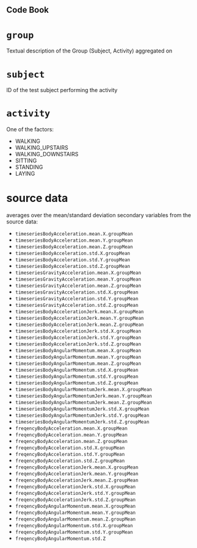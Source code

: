 ## Code Book
# `group`
Textual description of the Group (Subject, Activity) aggregated on

# `subject`
ID of the test subject performing the activity

# `activity`
One of the factors:

* WALKING
* WALKING_UPSTAIRS
* WALKING_DOWNSTAIRS
* SITTING
* STANDING
* LAYING

# source data
averages over the mean/standard deviation secondary variables from the source data:

* `timeseriesBodyAcceleration.mean.X.groupMean`
* `timeseriesBodyAcceleration.mean.Y.groupMean`
* `timeseriesBodyAcceleration.mean.Z.groupMean`
* `timeseriesBodyAcceleration.std.X.groupMean`
* `timeseriesBodyAcceleration.std.Y.groupMean`
* `timeseriesBodyAcceleration.std.Z.groupMean`
* `timeseriesGravityAcceleration.mean.X.groupMean`
* `timeseriesGravityAcceleration.mean.Y.groupMean`
* `timeseriesGravityAcceleration.mean.Z.groupMean`
* `timeseriesGravityAcceleration.std.X.groupMean`
* `timeseriesGravityAcceleration.std.Y.groupMean`
* `timeseriesGravityAcceleration.std.Z.groupMean`
* `timeseriesBodyAccelerationJerk.mean.X.groupMean`
* `timeseriesBodyAccelerationJerk.mean.Y.groupMean`
* `timeseriesBodyAccelerationJerk.mean.Z.groupMean`
* `timeseriesBodyAccelerationJerk.std.X.groupMean`
* `timeseriesBodyAccelerationJerk.std.Y.groupMean`
* `timeseriesBodyAccelerationJerk.std.Z.groupMean`
* `timeseriesBodyAngularMomentum.mean.X.groupMean`
* `timeseriesBodyAngularMomentum.mean.Y.groupMean`
* `timeseriesBodyAngularMomentum.mean.Z.groupMean`
* `timeseriesBodyAngularMomentum.std.X.groupMean`
* `timeseriesBodyAngularMomentum.std.Y.groupMean`
* `timeseriesBodyAngularMomentum.std.Z.groupMean`
* `timeseriesBodyAngularMomentumJerk.mean.X.groupMean`
* `timeseriesBodyAngularMomentumJerk.mean.Y.groupMean`
* `timeseriesBodyAngularMomentumJerk.mean.Z.groupMean`
* `timeseriesBodyAngularMomentumJerk.std.X.groupMean`
* `timeseriesBodyAngularMomentumJerk.std.Y.groupMean`
* `timeseriesBodyAngularMomentumJerk.std.Z.groupMean`
* `freqencyBodyAcceleration.mean.X.groupMean`
* `freqencyBodyAcceleration.mean.Y.groupMean`
* `freqencyBodyAcceleration.mean.Z.groupMean`
* `freqencyBodyAcceleration.std.X.groupMean`
* `freqencyBodyAcceleration.std.Y.groupMean`
* `freqencyBodyAcceleration.std.Z.groupMean`
* `freqencyBodyAccelerationJerk.mean.X.groupMean`
* `freqencyBodyAccelerationJerk.mean.Y.groupMean`
* `freqencyBodyAccelerationJerk.mean.Z.groupMean`
* `freqencyBodyAccelerationJerk.std.X.groupMean`
* `freqencyBodyAccelerationJerk.std.Y.groupMean`
* `freqencyBodyAccelerationJerk.std.Z.groupMean`
* `freqencyBodyAngularMomentum.mean.X.groupMean`
* `freqencyBodyAngularMomentum.mean.Y.groupMean`
* `freqencyBodyAngularMomentum.mean.Z.groupMean`
* `freqencyBodyAngularMomentum.std.X.groupMean`
* `freqencyBodyAngularMomentum.std.Y.groupMean`
* `freqencyBodyAngularMomentum.std.Z`